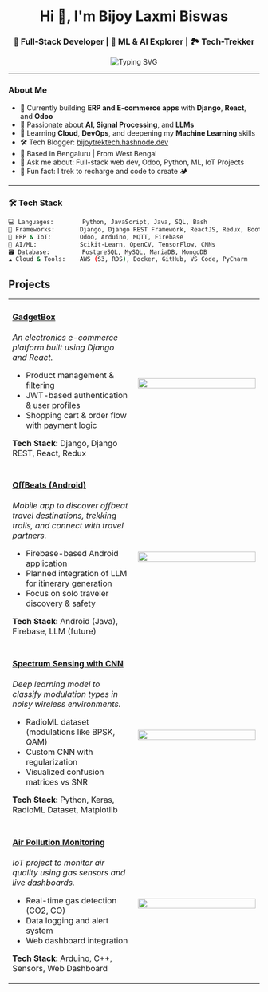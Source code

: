 <h1 align="center">Hi 👋, I'm Bijoy Laxmi Biswas</h1>
<h3 align="center">🚀 Full-Stack Developer | 🧠 ML & AI Explorer | 🏞️ Tech-Trekker</h3>

<p align="center">
  <img src="https://readme-typing-svg.demolab.com?font=Fira+Code&size=22&pause=1000&center=true&vCenter=true&width=435&lines=Python+%7C+Django+%7C+Odoo+Developer;AI+%7C+ML+%7C+Deep+Learning+Practitioner;React+%7C+Django+Full-Stack+Developer;Trekking+is+my+therapy+%F0%9F%8F%94%EF%B8%8F" alt="Typing SVG" />
</p>

---

###  About Me

- 🔭 Currently building **ERP and E-commerce apps** with **Django**, **React**, and **Odoo**
- 🤖 Passionate about **AI, Signal Processing**, and **LLMs**
- 🌱 Learning **Cloud**, **DevOps**, and deepening my **Machine Learning** skills
- 🛠️ Tech Blogger: [bijoytrektech.hashnode.dev](https://bijoytrektech.hashnode.dev)
- 📍 Based in Bengaluru | From West Bengal
- 💬 Ask me about: Full-stack web dev, Odoo, Python, ML, IoT Projects
- 🌄 Fun fact: I trek to recharge and code to create 🏕️

---

### 🛠️ Tech Stack
```bash
💻 Languages:        Python, JavaScript, Java, SQL, Bash
🧰 Frameworks:       Django, Django REST Framework, ReactJS, Redux, Bootstrap
🔗 ERP & IoT:        Odoo, Arduino, MQTT, Firebase
🧠 AI/ML:            Scikit-Learn, OpenCV, TensorFlow, CNNs
🗃️ Database:         PostgreSQL, MySQL, MariaDB, MongoDB
☁️ Cloud & Tools:    AWS (S3, RDS), Docker, GitHub, VS Code, PyCharm
```
## Projects

<table>
  <tr>
    <td width="50%">
      <h4><a href="https://github.com/techtrotter/GadgetBox">GadgetBox</a></h4>
      <p><i>An electronics e-commerce platform built using Django and React.</i></p>
      <ul>
        <li>Product management & filtering</li>
        <li>JWT-based authentication & user profiles</li>
        <li>Shopping cart & order flow with payment logic</li>
      </ul>
      <p><strong>Tech Stack:</strong> Django, Django REST, React, Redux</p>
    </td>
    <td>
      <img src="https://raw.githubusercontent.com/techtrotter/GadgetBox/main/screenshots/home.png" width="100%" />
    </td>
  </tr>

  <tr>
    <td width="50%">
      <h4><a href="https://github.com/techtrotter/OffBeats">OffBeats (Android)</a></h4>
      <p><i>Mobile app to discover offbeat travel destinations, trekking trails, and connect with travel partners.</i></p>
      <ul>
        <li>Firebase-based Android application</li>
        <li>Planned integration of LLM for itinerary generation</li>
        <li>Focus on solo traveler discovery & safety</li>
      </ul>
      <p><strong>Tech Stack:</strong> Android (Java), Firebase, LLM (future)</p>
    </td>
    <td>
      <img src="https://raw.githubusercontent.com/techtrotter/OffBeats/main/screenshots/landing.png" width="100%" />
    </td>
  </tr>

  <tr>
    <td width="50%">
      <h4><a href="https://github.com/techtrotter/Spectrum-Sensing-Deep-Learning">Spectrum Sensing with CNN</a></h4>
      <p><i>Deep learning model to classify modulation types in noisy wireless environments.</i></p>
      <ul>
        <li>RadioML dataset (modulations like BPSK, QAM)</li>
        <li>Custom CNN with regularization</li>
        <li>Visualized confusion matrices vs SNR</li>
      </ul>
      <p><strong>Tech Stack:</strong> Python, Keras, RadioML Dataset, Matplotlib</p>
    </td>
    <td>
      <img src="https://raw.githubusercontent.com/techtrotter/Spectrum-Sensing-Deep-Learning/main/screenshots/confusion_matrix.png" width="100%" />
    </td>
  </tr>

  <tr>
    <td width="50%">
      <h4><a href="https://github.com/techtrotter/IoT-Based-Air-Pollution-Monitoring-System">Air Pollution Monitoring</a></h4>
      <p><i>IoT project to monitor air quality using gas sensors and live dashboards.</i></p>
      <ul>
        <li>Real-time gas detection (CO2, CO)</li>
        <li>Data logging and alert system</li>
        <li>Web dashboard integration</li>
      </ul>
      <p><strong>Tech Stack:</strong> Arduino, C++, Sensors, Web Dashboard</p>
    </td>
    <td>
      <img src="https://raw.githubusercontent.com/techtrotter/IoT-Based-Air-Pollution-Monitoring-System/main/screenshots/overview.png" width="100%" />
    </td>
  </tr>
</table>

